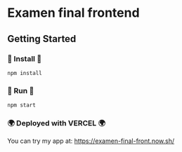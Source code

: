 # Examen final frontend 

## Getting Started

### :hammer:   Install   :hammer:

```
npm install
```

### :running:  Run   :running:

```
npm start 
```
### :earth_africa:   Deployed with VERCEL   :earth_africa:

You can try my app at: https://examen-final-front.now.sh/

